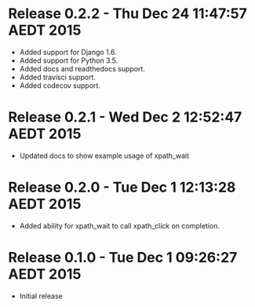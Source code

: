 # Release 0.2.2 - Thu Dec 24 11:47:57 AEDT 2015

- Added support for Django 1.6.
- Added support for Python 3.5.
- Added docs and readthedocs support.
- Added travisci support.
- Added codecov support.

# Release 0.2.1 - Wed Dec  2 12:52:47 AEDT 2015

- Updated docs to show example usage of xpath_wait

# Release 0.2.0 - Tue Dec  1 12:13:28 AEDT 2015

- Added ability for xpath_wait to call xpath_click on completion.

# Release 0.1.0 - Tue Dec  1 09:26:27 AEDT 2015

- Initial release

